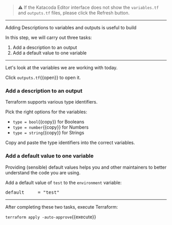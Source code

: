 > ⚠️ If the Katacoda Editor interface does not show the `variables.tf` and `outputs.tf` files, please click the <i class="fa fa-sync"></i> Refresh button.

---

Adding Descriptions to variables and outputs is useful to build

In this step, we will carry out three tasks:

1. Add a description to an output
2. Add a default value to one variable

---

Let's look at the variables we are working with today.

Click `outputs.tf`{{open}} to open it.

### Add a description to an output

Terraform supports various type identifiers.

Pick the right options for the variables:

* `type = bool`{{copy}} for Booleans
* `type = number`{{copy}} for Numbers
* `type = string`{{copy}} for Strings

Copy and paste the type identifiers into the correct variables.

### Add a default value to one variable

Providing (sensible) default values helps you and other maintainers to better understand the code you are using.

Add a default value of `test` to the `environment` variable:

<pre class="file" data-target="clipboard">default     = "test"</pre>

---

After completing these two tasks, execute Terraform:

`terraform apply -auto-approve`{{execute}}
